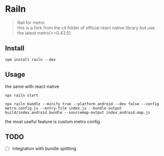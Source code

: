# Railn

> Rail for metro  
> this is a fork from the cli folder of official react native library but use the latest metro(>=0.43.5)

## Install

```shell
npm install railn --dev
```

## Usage

the same with react-native
```shell
npx railn start

npx railn bundle --minify true --platform android --dev false --config metro.config.js --entry-file index.js --bundle-output build/index.android.bundle --sourcemap-output index.android.map.js
```

the most useful feature is custom metro config

## TODO

- [ ] integration with bundle splitting
